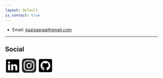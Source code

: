 ```yaml
---
layout: default
is_contact: true
---
```


* Email: [kazisaaraa@gmail.com](mailto:kazisaaraa@gmail.com)

---

## Social

<a href="https://www.linkedin.com/in/saaraa-kazi-54752118b/"><img src="assets/images/linkedin_icon.png" alt="linkedin logo" width="50"/></a>
<a href="https://instagram.com/escapslockism?igshid=MWkwNnNsN29nODlheQ%3D%3D&utm_source=qr"><img src="assets/images/instagram_icon.png" alt="instagram logo" width="50"/></a>
<a href="https://github.com/Saphiraa"><img src="assets/images/github_icon.png" alt="github logo" width="50"/></a>
